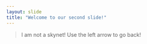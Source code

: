 ```yaml
---
layout: slide
title: "Welcome to our second slide!"
---
```

> I am not a skynet!
Use the left arrow to go back!
